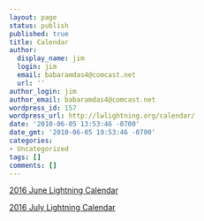 ```yaml
---
layout: page
status: publish
published: true
title: Calendar
author:
  display_name: jim
  login: jim
  email: babaramdas4@comcast.net
  url: ''
author_login: jim
author_email: babaramdas4@comcast.net
wordpress_id: 157
wordpress_url: http://lwlightning.org/calendar/
date: '2010-06-05 13:53:46 -0700'
date_gmt: '2010-06-05 19:53:46 -0700'
categories:
- Uncategorized
tags: []
comments: []
---
```

<a href="/files/2016%20June%20Lightning%20Calendar.pdf">2016 June Lightning Calendar</a>

<a href="/files/2016%20July%20Lightning%20Calendar.pdf">2016 July Lightning Calendar</a>
